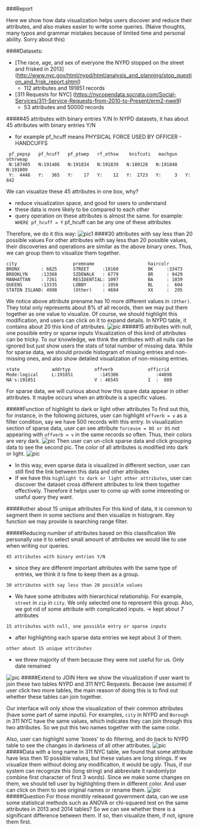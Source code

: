 ###Report

Here we show how data visualization helps users discover
and reduce their attributes, and also makes easier to write some queries.
(Naive thoughts, many typos and grammar mistakes because of limited time and personal
ability. Sorry about this)

####Datasets:
- [The race, age, and sex of everyone the NYPD stopped on the street and frisked in 2013]
(http://www.nyc.gov/html/nypd/html/analysis_and_planning/stop_question_and_frisk_report.shtml)
   - 112 attributes and 191851 records
- [311 Requests for NYC]
(https://nycopendata.socrata.com/Social-Services/311-Service-Requests-from-2010-to-Present/erm2-nwe9)
   - 53 attributes and 50000 records

#####45 attributes with binary entries Y/N
In NYPD datasets, it has about 45 attributes with binary entries Y/N
- for example pf_hcuff means PHYSICAL FORCE USED BY OFFICER - HANDCUFFS

```
 pf_pepsp   pf_hcuff   pf_ptwep   rf_othsw    knifcuti   machgun    othrweap    
 N:187405   N:191486   N:191834   N:191839   N:189128   N:191848   N:191009      
 Y:  4446   Y:   365   Y:    17   Y:    12   Y:  2723   Y:     3   Y:   842  
```

We can visualize these 45 attributes in one box, why?
- reduce visualization space, and good for users to understand
- these data is more likely to be compared to each other
- query operation on these attributes is almost the same. for example:
`WHERE pf_hcuff = Y` pf_hcuff can be any one of these attributes

Therefore, we do it this way:
![pic1](/attridiplay/images/pic1.png)
####30 attributes with say less than 20 possible values
For other attributes with say less than 20 possible values, their discoveries and
operations are similar as the above binary ones. Thus, we can group them to
visualize them together.

```
city                     premname                    haircolr
BRONX        : 6825      STREET     :18160           BK     :33473
BROOKLYN     :13368      SIDEWALK   : 6779           BR     : 9429
MANHATTAN    : 7261      RESIDENTIAL: 1097           BA     : 1039           
QUEENS       :13335      LOBBY      : 1056           BL     :  604                  
STATEN ISLAND: 4998      (Other)    : 4694           XX     :  295
```
We notice above attribute prename has 10 more different values in `(Other)`. They
total only represents about 8% of all records, then we may put them together as
one value to visualize. Of course, we should highlight this modification, and
users can click on it to expand details.
In NYPD table, it contains about 20 this kind of attributes.
![pic](/images/pic2.png)
#####15 attributes with null, one possible entry or sparse inputs
Visualization of this kind of attributes can be tricky. To our knowledge, we
think the attributes with all nulls can be ignored but just show users the stats
of total number of missing data. While for sparse data, we should provide histogram
of missing entries and non-missing ones, and also show detailed visualization of
non-missing entries.


```
state            addrtyp         offverb             officrid
Mode:logical     L:191851          :145306              :44898
NA's:191851                      V : 46545           I  :  889
```
For sparse data, we will curious about how this spare data appear in other
attributes. It maybe occurs when an attribute is a specific values.

#####Function of highlight to dark or light other attributes
To find out this, for instance, in the following pictures, user can highlight
`offverb = v` as a filter condition, say we have 500 records with this entry.
In visualization section of sparse data, user can see attribute `forceuse = DO or DS`
not appearing with `offverb = v` in the same records so often. Thus, their colors
are very dark.
![pic](/images/pic3.png)
Then user can un-click sparse data and click grouping data to see
the second pic. The color of all attributes is modified into dark or light.
![pic](/images/pic2.png)
- In this way, even sparse data is visualized in different section, user can still
find the link between this data and other attributes
- If we have this `highlight to dark or light other attributes`, user can discover
the dataset cross different attributes to link them together effectively. Therefore
it helps user to come up with some interesting or useful query they want.


#####other about 15 unique attributes
For this kind of data, it is common to segment them in some sections and then
visualize in histogram. Key function we may provide is searching range filter.

#####Reducing number of attributes based on this classification
We personally use it to select small amount of attributes we would like to use
when writing our queries.

`45 attributes with binary entries Y/N`
- since they are different important attributes with the same type of entries, we
think it is fine to keep them as a group.

`30 attributes with say less than 20 possible values`
- We have some attributes with hierarchical relationship. For example, `street`
in `zip` in `city`. We only selected one to represent this group. Also, we got
rid of some attribute with complicated inputs. -> kept about 7 attributes

`15 attributes with null, one possible entry or sparse inputs`
- after highlighting each sparse data entries we kept about 3 of them.

`other about 15 unique attributes`
- we threw majority of them because they were not useful for us. Only date remained

![pic](/images/pic4.png)
#####Extend to JOIN
Here we show the visualization if user want to join these two tables NYPD and
311 NYC Requests. Because (we assume) if user click two more tables, the main
reason of doing this is to find out whether these tables can join together.

Our interface will only show the visualization of their common attributes (have
some part of same inputs). For examples, `city` in NYPD and `Borough` in 311 NYC
have the same values, which indicates they can join through this two attributes.
So we put this two names together with the same color.

Also, user can highlight some 'boxes' to do filtering, and do back to NYPD table
to see the changes in darkness of all other attributes.
![pic](/images/pic5.png)
#####Data with a long name
In 311 NYC table, we found that some attribute have less then 10 possible values,
but these values are long strings. If we visualize them without doing any
modification, it would be ugly. Thus, if our system can recognize this (long string)
and abbreviate it randomly(or combine first character of first 3 words). Since we
make some changes on them, we should tell user by highlighting them in different
color. And user can click on them to see original names or rename them.
![pic](/images/pic6.png)
#####Question
For those monthly released government data, can we use some statistical methods
such as ANOVA or chi-squared test on the same attributes in 2013 and 2014 tables?
So we can see whether there is a significant difference between them. If so, then visualize
them, if not, ignore them first.
